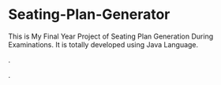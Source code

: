 # Seating-Plan-Generator

This is My Final Year Project of Seating Plan Generation During Examinations. It is totally developed using Java Language.












.












































































































































































































































































.






































